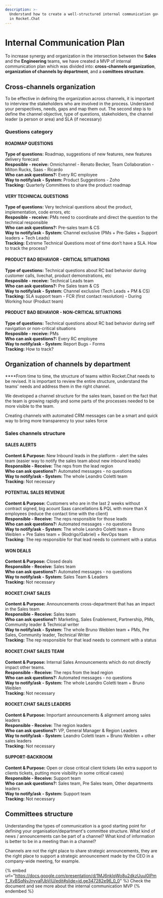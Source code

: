 ```yaml
---
description: >-
  Understand how to create a well-structured internal communication governance
  in Rocket.Chat
---
```


# Internal Communication Plan

To increase synergy and organization in the intersection between the **Sales** and the **Engineering** teams, we have created a MVP of internal communication plan which was divided into: **cross-channels organization**, **organization of channels by department**, and a **comittees structure**.

## **‌Cross-channels organization**

‌To be effective in defining the organization across channels, it is important to interview the stakeholders who are involved in the process. Understand your perspectives, needs, gaps and map them out. The second step is to define the channel objective, type of questions, stakeholders, the channel leader (a person or area) and SLA (if necessary)‌

### **Questions category**

#### ROADMAP QUESTIONS

**Type of questions:** Roadmap, suggestions of new features, new features delivery forecast\
**Resposible - receive:** Omnichannel - Renato Becker, Team Collaboration - Milton Rucks, Saas - Ricardo\
**Who can ask questions?:** Every RC employee\
**Way to notify/ask - System:** Product Suggestions - Zoho\
**Tracking:** Quarterly Committees to share the product roadmap

#### VERY TECHNICAL QUESTIONS

**Type of questions:** Very technical questions about the product, implementation, code errors, etc\
**Resposible - receive:** PMs need to coordinate and direct the question to the technical responsible\
**Who can ask questions?:** Pre-sales team & CS\
**Way to notify/ask - System:** Channel exclusive (PMs + Pre-Sales + Support leaders + Tech Leads)\
**Tracking:** Extreme Technical Questions most of time don’t have a SLA. How to track the process?

#### PRODUCT BAD BEHAVIOR - CRITICAL SITUATIONS

**Type of questions:** Technical questions about RC bad behavior during customer calls, livechat, product demonstrations, etc\
**Resposible - receive:** Technical Leads team\
**Who can ask questions?:** Pre Sales team & CS\
**Way to notify/ask - System:** Channel exclusive (Tech Leads + PM & CS)\
**Tracking:** SLA support team - FCR (first contact resolution) - During Working hour (Product team)

#### PRODUCT BAD BEHAVIOR - NON-CRITICAL SITUATIONS

**Type of questions:** Technical questions about RC bad behavior during self navigation or non-critical situations\
**Resposible - receive:** PMs\
**Who can ask questions?:** Every RC employee\
**Way to notify/ask - System:** Report Bugs - Forms\
**Tracking:** How to track?

## **Organization of channels by department**

**‌**From time to time, the structure of teams within Rocket.Chat needs to be revised. It is important to review the entire structure, understand the teams' needs and address them in the right channel.

‌We developed a channel structure for the sales team, based on the fact that the team is growing rapidly and some parts of the processes needed to be more visible to the team.

‌Creating channels with automated CRM messages can be a smart and quick way to bring more transparency to your sales force

### **Sales channels structure**

#### SALES ALERTS

**Content & Purpose:** New Inbound leads in the platform - alert the sales team (easier way to notify the sales team about new inbound leads)\
**Responsible - Receive:** The reps from the lead region\
**Who can ask questions?:** Automated messages - no questions\
**Way to notify/ask - System:** The whole Leandro Coletti team\
**Tracking:** Not necessary

#### POTENTIAL SALES REVENUE

**Content & Purpose:** Customers who are in the last 2 weeks without contract signed, big acount Saas cancellations & PQL with more than X employees (reduce the contact time with the client)\
**Responsible - Receive:** The reps responsible for those leads\
**Who can ask questions?:** Automated messages - no questions\
**Way to notify/ask - System:** The whole Leandro Coletti team + Bruno Weiblen + Pre Sales team + (Rodrigo/Gabriel) + RevOps team\
**Tracking:** The rep responsible for that lead needs to comment with a status

#### WON DEALS

**Content & Purpose:** Closed deals\
**Responsible - Receive:** Sales team\
**Who can ask questions?:** Automated messages - no questions\
**Way to notify/ask - System:** Sales Team & Leaders\
**Tracking:** Not necessary

#### ROCKET.CHAT SALES

**Content & Purpose:** Announcements cross-department that has an impact in the Sales team\
**Responsible - Receive:** Sales team\
**Who can ask questions?:** Marketing, Sales Enablement, Partnership, PMs, Community leader & Technical writer\
**Way to notify/ask - System:** The whole Bruno Weiblen team + PMs, Pre Sales, Community leader, Technical Writer\
**Tracking:** The rep responsible for that lead needs to comment with a status

#### ROCKET.CHAT SALES TEAM

**Content & Purpose:** Internal Sales Announcements which do not directly impact other teams.\
**Responsible - Receive:** The reps from the lead region\
**Who can ask questions?:** Automated messages - no questions\
**Way to notify/ask - System:** The whole Leandro Coletti team + Bruno Weiblen\
**Tracking:** Not necessary

#### ROCKET.CHAT SALES LEADERS

**Content & Purpose:** Important announcements & alignment among sales leaders\
**Responsible - Receive:** The region leaders\
**Who can ask questions?:** VP, General Manager & Region Leaders\
**Way to notify/ask - System:** Leandro Coletti team + Bruno Weiblen + other sales leaders\
**Tracking:** Not necessary

#### SUPPORT-BACKROOM

**Content & Purpose:** Open or close critical client tickets (An extra support to clients tickets, putting more visibility in some critical cases)\
**Responsible - Receive:** Support team\
**Who can ask questions?:** Sales team, Pre Sales team, Other departments leaders\
**Way to notify/ask - System:** Support team\
**Tracking:** Not necessary

## **Committees structure**

Understanding the types of communication is a good starting point for defining your organisation/department's committee structure. What kind of news / announcements can be part of a channel? What kind of information is better to be in a meeting than in a channel?

Channels are not the right place to share strategic announcements, they are the right place to support a strategic announcement made by the CEO in a company-wide meeting, for example.

{% embed url="https://docs.google.com/presentation/d/1MJ6nklqWo8u2dkzUuul0lPmT_XvBSqNvJnyyaPJbViU/edit#slide=id.ge347282e96_0_0" %}
Check the document and see more about the internal communication MVP
{% endembed %}
